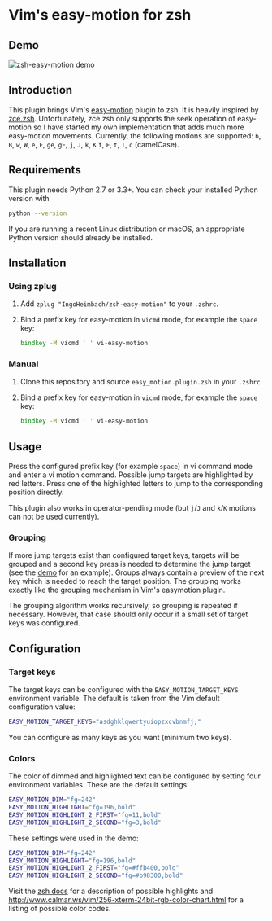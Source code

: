 # Vim's easy-motion for zsh

## Demo

![zsh-easy-motion demo](https://raw.githubusercontent.com/IngoHeimbach/zsh-easy-motion/master/demo.svg)

## Introduction

This plugin brings Vim's [easy-motion](https://github.com/easymotion/vim-easymotion) plugin to zsh. It is heavily
inspired by [zce.zsh](https://github.com/hchbaw/zce.zsh). Unfortunately, zce.zsh only supports the seek operation of
easy-motion so I have started my own implementation that adds much more easy-motion movements. Currently, the following
motions are supported: `b`, `B`, `w`, `W`, `e`, `E`, `ge`, `gE`, `j`, `J`, `k`, `K` `f`, `F`, `t`, `T`, `c` (camelCase).

## Requirements

This plugin needs Python 2.7 or 3.3+. You can check your installed Python version with

```bash
python --version
```

If you are running a recent Linux distribution or macOS, an appropriate Python version should already be installed.

## Installation

### Using zplug

1. Add `zplug "IngoHeimbach/zsh-easy-motion"` to your `.zshrc`.

2. Bind a prefix key for easy-motion in `vicmd` mode, for example the `space` key:

   ```zsh
   bindkey -M vicmd ' ' vi-easy-motion
   ```

### Manual

1. Clone this repository and source `easy_motion.plugin.zsh` in your `.zshrc`

2. Bind a prefix key for easy-motion in `vicmd` mode, for example the `space` key:

   ```zsh
   bindkey -M vicmd ' ' vi-easy-motion
   ```

## Usage

Press the configured prefix key (for example `space`) in vi command mode and enter a vi motion command. Possible jump
targets are highlighted by red letters. Press one of the highlighted letters to jump to the corresponding position
directly.

This plugin also works in operator-pending mode (but `j`/`J` and `k`/`K` motions can not be used currently).

### Grouping

If more jump targets exist than configured target keys, targets will be grouped and a second key press is needed to
determine the jump target (see the [demo](#demo) for an example). Groups always contain a preview of the next key which
is needed to reach the target position. The grouping works exactly like the grouping mechanism in Vim's easymotion
plugin.

The grouping algorithm works recursively, so grouping is repeated if necessary. However, that case should only occur if
a small set of target keys was configured.

## Configuration

### Target keys

The target keys can be configured with the `EASY_MOTION_TARGET_KEYS` environment variable. The default is taken from the
Vim default configuration value:

```zsh
EASY_MOTION_TARGET_KEYS="asdghklqwertyuiopzxcvbnmfj;"
```

You can configure as many keys as you want (minimum two keys).

### Colors

The color of dimmed and highlighted text can be configured by setting four environment variables. These are the default
settings:

```zsh
EASY_MOTION_DIM="fg=242"
EASY_MOTION_HIGHLIGHT="fg=196,bold"
EASY_MOTION_HIGHLIGHT_2_FIRST="fg=11,bold"
EASY_MOTION_HIGHLIGHT_2_SECOND="fg=3,bold"
```

These settings were used in the demo:

```zsh
EASY_MOTION_DIM="fg=242"
EASY_MOTION_HIGHLIGHT="fg=196,bold"
EASY_MOTION_HIGHLIGHT_2_FIRST="fg=#ffb400,bold"
EASY_MOTION_HIGHLIGHT_2_SECOND="fg=#b98300,bold"
```

Visit the [zsh docs](http://zsh.sourceforge.net/Doc/Release/Zsh-Line-Editor.html#Character-Highlighting) for a
description of possible highlights and http://www.calmar.ws/vim/256-xterm-24bit-rgb-color-chart.html for a listing
of possible color codes.
